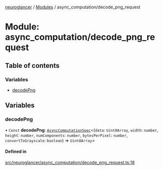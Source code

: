 [neuroglancer](../README.md) / [Modules](../modules.md) / async\_computation/decode\_png\_request

# Module: async\_computation/decode\_png\_request

## Table of contents

### Variables

- [decodePng](async_computation_decode_png_request.md#decodepng)

## Variables

### decodePng

• `Const` **decodePng**: [`AsyncComputationSpec`](../interfaces/async_computation.AsyncComputationSpec.md)<(`data`: `Uint8Array`, `width`: `number`, `height`: `number`, `numComponents`: `number`, `bytesPerPixel`: `number`, `convertToGrayscale`: `boolean`) => `Uint8Array`\>

#### Defined in

[src/neuroglancer/async_computation/decode_png_request.ts:18](https://github.com/ActiveBrainAtlas2/neuroglancer/blob/1beb5d34/src/neuroglancer/async_computation/decode_png_request.ts#L18)
